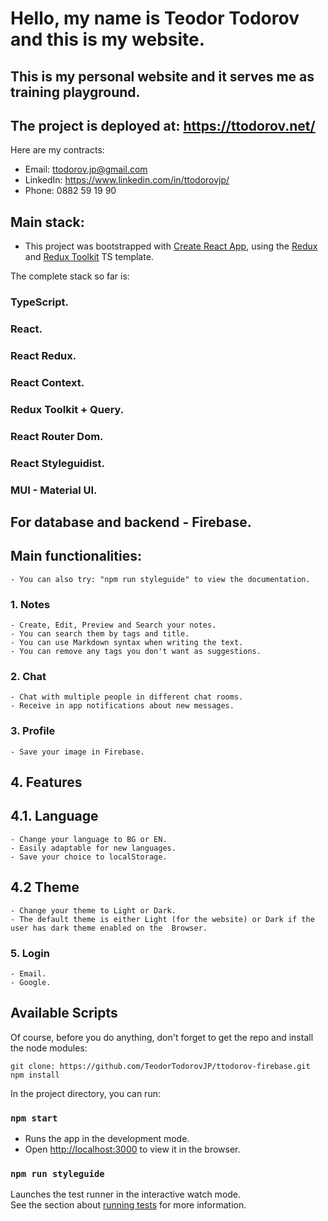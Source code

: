 # Hello, my name is Teodor Todorov and this is my website.
## This is my personal website and it serves me as training playground.

## The project is deployed at: https://ttodorov.net/

Here are my contracts: 
  - Email: ttodorov.jp@gmail.com
  - LinkedIn: https://www.linkedin.com/in/ttodorovjp/
  - Phone: 0882 59 19 90

## Main stack:
- This project was bootstrapped with [Create React App](https://github.com/facebook/create-react-app), using the [Redux](https://redux.js.org/) and [Redux Toolkit](https://redux-toolkit.js.org/) TS template.

The complete stack so far is:

### TypeScript.
### React.
### React Redux.
### React Context.
### Redux Toolkit + Query.
### React Router Dom.
### React Styleguidist.
### MUI - Material UI.

## For database and backend - Firebase.

## Main functionalities:
    - You can also try: "npm run styleguide" to view the documentation.

### 1. Notes
    - Create, Edit, Preview and Search your notes.
    - You can search them by tags and title.
    - You can use Markdown syntax when writing the text.
    - You can remove any tags you don't want as suggestions.

### 2. Chat
    - Chat with multiple people in different chat rooms.
    - Receive in app notifications about new messages.

### 3. Profile
    - Save your image in Firebase.

## 4. Features

## 4.1. Language
    - Change your language to BG or EN.
    - Easily adaptable for new languages.
    - Save your choice to localStorage.

## 4.2 Theme
    - Change your theme to Light or Dark.
    - The default theme is either Light (for the website) or Dark if the user has dark theme enabled on the  Browser.

### 5. Login
    - Email.
    - Google.

## Available Scripts

Of course, before you do anything, don't forget to get the repo and install the node modules:
```console
git clone: https://github.com/TeodorTodorovJP/ttodorov-firebase.git
npm install
```

In the project directory, you can run:

### `npm start`

- Runs the app in the development mode.
- Open [http://localhost:3000](http://localhost:3000) to view it in the browser.

### `npm run styleguide`

Launches the test runner in the interactive watch mode.\
See the section about [running tests](https://facebook.github.io/create-react-app/docs/running-tests) for more information.
